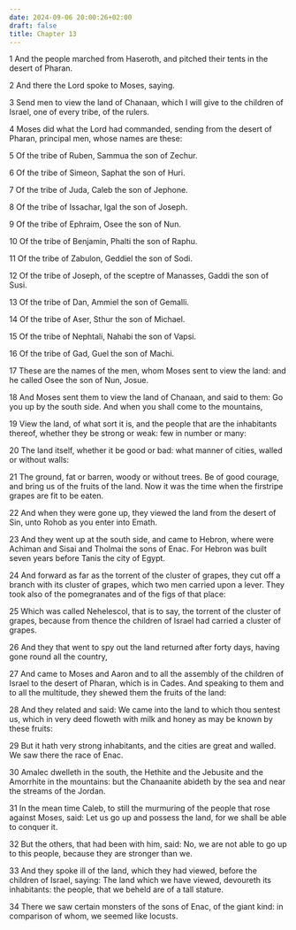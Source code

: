 ```yaml
---
date: 2024-09-06 20:00:26+02:00
draft: false
title: Chapter 13
---
```




1 And the people marched from Haseroth, and pitched their tents in the desert of Pharan.

2 And there the Lord spoke to Moses, saying.

3 Send men to view the land of Chanaan, which I will give to the children of Israel, one of every tribe, of the rulers.

4 Moses did what the Lord had commanded, sending from the desert of Pharan, principal men, whose names are these:

5 Of the tribe of Ruben, Sammua the son of Zechur.

6 Of the tribe of Simeon, Saphat the son of Huri.

7 Of the tribe of Juda, Caleb the son of Jephone.

8 Of the tribe of Issachar, Igal the son of Joseph.

9 Of the tribe of Ephraim, Osee the son of Nun.

10 Of the tribe of Benjamin, Phalti the son of Raphu.

11 Of the tribe of Zabulon, Geddiel the son of Sodi.

12 Of the tribe of Joseph, of the sceptre of Manasses, Gaddi the son of Susi.

13 Of the tribe of Dan, Ammiel the son of Gemalli.

14 Of the tribe of Aser, Sthur the son of Michael.

15 Of the tribe of Nephtali, Nahabi the son of Vapsi.

16 Of the tribe of Gad, Guel the son of Machi.

17 These are the names of the men, whom Moses sent to view the land: and he called Osee the son of Nun, Josue.

18 And Moses sent them to view the land of Chanaan, and said to them: Go you up by the south side. And when you shall come to the mountains,

19 View the land, of what sort it is, and the people that are the inhabitants thereof, whether they be strong or weak: few in number or many:

20 The land itself, whether it be good or bad: what manner of cities, walled or without walls:

21 The ground, fat or barren, woody or without trees. Be of good courage, and bring us of the fruits of the land. Now it was the time when the firstripe grapes are fit to be eaten.

22 And when they were gone up, they viewed the land from the desert of Sin, unto Rohob as you enter into Emath.

23 And they went up at the south side, and came to Hebron, where were Achiman and Sisai and Tholmai the sons of Enac. For Hebron was built seven years before Tanis the city of Egypt.

24 And forward as far as the torrent of the cluster of grapes, they cut off a branch with its cluster of grapes, which two men carried upon a lever. They took also of the pomegranates and of the figs of that place:

25 Which was called Nehelescol, that is to say, the torrent of the cluster of grapes, because from thence the children of Israel had carried a cluster of grapes.

26 And they that went to spy out the land returned after forty days, having gone round all the country,

27 And came to Moses and Aaron and to all the assembly of the children of Israel to the desert of Pharan, which is in Cades. And speaking to them and to all the multitude, they shewed them the fruits of the land:

28 And they related and said: We came into the land to which thou sentest us, which in very deed floweth with milk and honey as may be known by these fruits:

29 But it hath very strong inhabitants, and the cities are great and walled. We saw there the race of Enac.

30 Amalec dwelleth in the south, the Hethite and the Jebusite and the Amorrhite in the mountains: but the Chanaanite abideth by the sea and near the streams of the Jordan.

31 In the mean time Caleb, to still the murmuring of the people that rose against Moses, said: Let us go up and possess the land, for we shall be able to conquer it.

32 But the others, that had been with him, said: No, we are not able to go up to this people, because they are stronger than we.

33 And they spoke ill of the land, which they had viewed, before the children of Israel, saying: The land which we have viewed, devoureth its inhabitants: the people, that we beheld are of a tall stature.

34 There we saw certain monsters of the sons of Enac, of the giant kind: in comparison of whom, we seemed like locusts.

